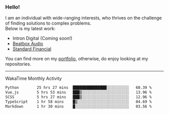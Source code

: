 ### Hello!

I am an individual with wide-ranging interests, who thrives on the challenge of finding solutions to complex problems. <br/> Below is my latest work:
- Intron Digital (Coming soon!)
- [Beatbox Audio](https://bumbleboss.xyz/w/beatbox-audio)
- [Standard Financial](https://bumbleboss.xyz/w/standard-financial)

You can find more on my [portfolio](https://bumbleboss.xyz/work), otherwise, do enjoy looking at my repositories.

---

WakaTime Monthly Activity

<!--START_SECTION:waka-->

```txt
Python        25 hrs 27 mins  ███████████████░░░░░░░░░░   60.39 %
Vue.js        5 hrs 53 mins   ███▒░░░░░░░░░░░░░░░░░░░░░   13.96 %
SCSS          5 hrs 27 mins   ███▒░░░░░░░░░░░░░░░░░░░░░   12.96 %
TypeScript    1 hr 58 mins    █▒░░░░░░░░░░░░░░░░░░░░░░░   04.69 %
Markdown      1 hr 30 mins    █░░░░░░░░░░░░░░░░░░░░░░░░   03.56 %
```

<!--END_SECTION:waka-->
